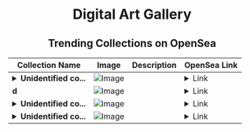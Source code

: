 <div align="center">

# Digital Art Gallery

## Trending Collections on OpenSea

| Collection Name                       | Image                                                                                     | Description                       | OpenSea Link                                                                                          |
|---------------------------------------|-------------------------------------------------------------------------------------------|-----------------------------------|--------------------------------------------------------------------------------------------------------|
| **<details><summary>Unidentified co...</summary>Unidentified contract c6f9ec32-f615-4e39-b70a-4eb0be38827f</details>** | ![Image](https://i.seadn.io/s/raw/files/654b7e9c6f93abe8d20f6c1ead4af558.png?w=500&auto=format?w=200&auto=format) |  | <details><summary>Link</summary>[Unidentified contract c6f9ec32-f615-4e39-b70a-4eb0be38827f](https://opensea.io/collection/unidentified-contract-c6f9ec32-f615-4e39-b70a-4eb0)</details> |
| **d** | ![Image](https://i.seadn.io/s/raw/files/f20d5b3ed93d4d69d0d04611050454f3.jpg?w=500&auto=format?w=200&auto=format) |  | <details><summary>Link</summary>[d](https://opensea.io/collection/d-8425)</details> |
| **<details><summary>Unidentified co...</summary>Unidentified contract d58a693c-fb9d-48b8-b793-3411f264b94b</details>** | ![Image](https://i.seadn.io/s/raw/files/654b7e9c6f93abe8d20f6c1ead4af558.png?w=500&auto=format?w=200&auto=format) |  | <details><summary>Link</summary>[Unidentified contract d58a693c-fb9d-48b8-b793-3411f264b94b](https://opensea.io/collection/unidentified-contract-d58a693c-fb9d-48b8-b793-3411)</details> |
| **<details><summary>Unidentified co...</summary>Unidentified contract 33b422b6-f1c0-4cf8-85f5-97cbd77402d0</details>** | ![Image](https://i.seadn.io/s/raw/files/654b7e9c6f93abe8d20f6c1ead4af558.png?w=500&auto=format?w=200&auto=format) |  | <details><summary>Link</summary>[Unidentified contract 33b422b6-f1c0-4cf8-85f5-97cbd77402d0](https://opensea.io/collection/unidentified-contract-33b422b6-f1c0-4cf8-85f5-97cb)</details> |

</div>